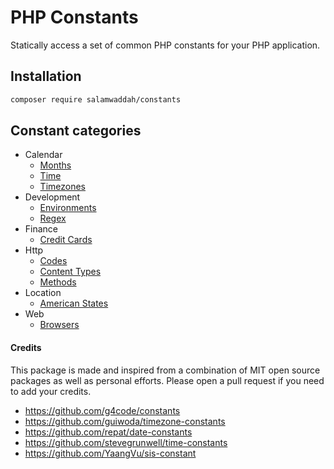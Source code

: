 # PHP Constants

Statically access a set of common PHP constants for your PHP application.

## Installation

```bash
composer require salamwaddah/constants
```

## Constant categories

- Calendar
    - [Months](src/Calendar/Months.php)
    - [Time](src/Calendar/Time.php)
    - [Timezones](src/Calendar/Timezones.php)
- Development
    - [Environments](src/Development/Environments.php)
    - [Regex](src/Development/Regex.php)
- Finance
    - [Credit Cards](src/Finance/CreditCards.php)
- Http
    - [Codes](src/Http/Codes.php)
    - [Content Types](src/Http/ContentTypes.php)
    - [Methods](src/Http/Methods.php)
- Location
    - [American States](src/Location/AmericanStates.php)
- Web
    - [Browsers](src/Web/Browsers.php)

#### Credits

This package is made and inspired from a combination of MIT open source packages as well as personal efforts. Please
open a pull request if you need to add your credits.

- https://github.com/g4code/constants
- https://github.com/guiwoda/timezone-constants
- https://github.com/repat/date-constants
- https://github.com/stevegrunwell/time-constants
- https://github.com/YaangVu/sis-constant